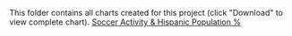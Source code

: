 This folder contains all charts created for this project (click "Download" to view complete chart).
<a href="https://github.com/hassenmorad/soccer-business-location/blob/master/Charts/soccer_activity_hispanic.html">Soccer Activity & Hispanic Population %</a>

